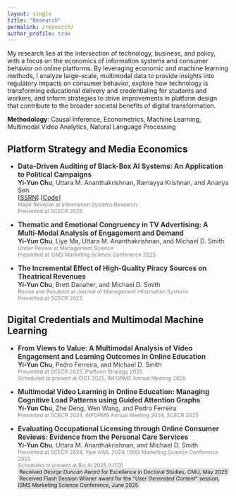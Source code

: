 ```yaml
---
layout: single
title: "Research"
permalink: /research/
author_profile: true
---
```


My research lies at the intersection of technology, business, and policy, with a focus on the economics of information systems and consumer behavior on online platforms. By leveraging economic and machine learning methods, I analyze large-scale, multimodal data to provide insights into regulatory impacts on consumer behavior, explore how technology is transforming educational delivery and credentialing for students and workers, and inform strategies to drive improvements in platform design that contribute to the broader societal benefits of digital transformation.

**Methodology**: Causal Inference, Econometrics, Machine Learning, Multimodal Video Analytics, Natural Language Processing

## Platform Strategy and Media Economics

- <span style="color:#333333; font-size:1.1em;">**Data-Driven Auditing of Black-Box AI Systems: An Application to Political Campaigns** </span><br/>
  <span style="color:#333333; font-size:1em;">**Yi-Yun Chu**, Uttara M. Ananthakrishnan, Ramayya Krishnan, and Ananya Sen </span> <br/>
  [[SSRN](https://papers.ssrn.com/sol3/papers.cfm?abstract_id=5057627)] [[Code](https://github.com/yiyun-chu/PoliticalMessagingAnalysis)]  <br/>
  <span style="color:gray; font-size:0.85em;">Major Revision at Information Systems Research </span><br/>
  <span style="color:gray; font-size:0.85em;">Presented at SCECR 2025 </span>
  
- <span style="color:#333333; font-size:1.1em;">**Thematic and Emotional Congruency in TV Advertising: A Multi-Modal Analysis of Engagement and Demand** </span><br/>
  <span style="color:#333333; font-size:1em;">**Yi-Yun Chu**, Liye Ma, Uttara M. Ananthakrishnan, and Michael D. Smith </span><br/>
  <span style="color:gray; font-size:0.85em;">Under Review at Management Science </span><br/>
  <span style="color:gray; font-size:0.85em;">Presented at ISMS Marketing Science Conference 2025</span>
  

- <span style="color:#333333; font-size:1.1em;">**The Incremental Effect of High-Quality Piracy Sources on Theatrical Revenues** </span><br/>
  <span style="color:#333333; font-size:1em;">**Yi-Yun Chu**, Brett Danaher, and Michael D. Smith </span> <br/>
  <span style="color:gray; font-size:0.85em;">Revise and Resubmit at Journal of Management Information Systems <br/>
  Presented at SCECR 2023</span>


## Digital Credentials and Multimodal Machine Learning

- <span style="color:#333333; font-size:1.1em;">**From Views to Value: A Multimodal Analysis of Video Engagement and Learning Outcomes in Online Education** </span> <br/>
  <span style="color:#333333; font-size:1em;">**Yi-Yun Chu**, Pedro Ferreira, and Michael D. Smith </span> <br>
  <span style="color:gray; font-size:0.85em;">Presented at SCECR 2025, Platform Strategy 2025 </span><br/>
  <span style="color:gray; font-size:0.85em;">Scheduled to present at CIST 2025, INFORMS Annual Meeting 2025 </span>

- <span style="color:#333333; font-size:1.1em;">**Multimodal Video Learning in Online Education: Managing Cognitive Load Patterns using Guided Attention Graphs**</span> <br/>
  <span style="color:#333333; font-size:1em;">**Yi-Yun Chu**, Zhe Deng, Wen Wang, and Pedro Ferreira</span><br/>
  <span style="color:gray; font-size:0.85em;">Presented at SCECR 2024, INFORMS Annual Meeting 2024, SCECR 2025 </span>


- <span style="color:#333333; font-size:1.1em;">**Evaluating Occupational Licensing through Online Consumer Reviews: Evidence from the Personal Care Services** </span><br/>
  <span style="color:#333333; font-size:1em;">**Yi-Yun Chu**, Uttara M. Ananthakrishnan, and Michael D. Smith </span><br/>
  <span style="color:gray; font-size:0.85em;">Presented at SCECR 2024, Yale AIML 2024, ISMS Marketing Science Conference 2025 <br/>
  Scheduled to present at Biz AI 2025 (UTD)</span> <br/>
  <span style="font-size:0.85em; background-color:#e0e0e0; padding:0.1em 0.3em;">
    Received *George Duncan Award* for Excellence in Doctoral Studies, CMU, May 2025
  </span><br/>
  <span style="font-size:0.85em; background-color:#e0e0e0; padding:0.1em 0.3em;">
    Received Flash Session Winner award for the "*User Generated Content*" session, ISMS Marketing Science Conference, June 2025
  </span>
